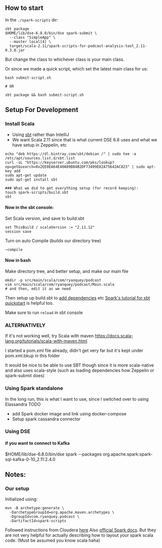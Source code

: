 

## How to start

In the `./spark-scripts` dir:

```
sbt package
$HOME/lib/dse-6.8.0/bin/dse spark-submit \
  --class "SimpleApp" \
  --master local[4] \
  target/scala-2.11/spark-scripts-for-podcast-analysis-tool_2.11-0.3.0.jar
```

But change the class to whichever class is your main class. 

Or since we made a quick script, which set the latest main class for us:  
```
bash submit-script.sh

# OR

sbt package && bash submit-script.sh
```


## Setup For Development
### Install Scala
- Using [sbt](https://www.scala-sbt.org/1.x/docs/Installing-sbt-on-Linux.html) rather than IntelliJ
- We want Scala 2.11 since that is what current DSE 6.8 uses and what we have setup in Zeppelin, etc

```
echo "deb https://dl.bintray.com/sbt/debian /" | sudo tee -a /etc/apt/sources.list.d/sbt.list
curl -sL "https://keyserver.ubuntu.com/pks/lookup?op=get&search=0x2EE0EA64E40A89B84B2DF73499E82A75642AC823" | sudo apt-key add
sudo apt-get update
sudo apt-get install sbt

### What we did to get everything setup (for record keeping):
touch spark-scripts/build.sbt
sbt
```

#### Now in the sbt console:
Set Scala version, and save to build.sbt
```
set ThisBuild / scalaVersion := "2.11.12"
session save
```

Turn on auto Compile (builds our directory tree)
```
~compile
```

#### Now in bash
Make directory tree, and better setup, and make our main file
```
mkdir -p src/main/scala/com/ryanquey/podcast
vim src/main/scala/com/ryanquey/podcast/Main.scala
# and then, edit it as we need

```

Then setup up build.sbt to [add dependencies](https://www.scala-sbt.org/1.x/docs/sbt-by-example.html#Add+a+library+dependency) etc
[Spark's tutorial for sbt quickstart](https://spark.apache.org/docs/2.4.0/quick-start.html#self-contained-applications) is helpful too.

Make sure to run `reload` in sbt console

### ALTERNATIVELY
If it's not working well, try Scala with maven
https://docs.scala-lang.org/tutorials/scala-with-maven.html

I started a pom.xml file already, didn't get very far but it's kept under pom.xml.bkup in this folder

It would be nice to be able to use SBT though since it is more scala-native and also uses scala-style (such as loading dependencies how Zeppelin or spark-submit does)

### Using Spark standalone
In the long run, this is what I want to use, since I switched over to using Elassandra
TODO
- add Spark docker image and link using docker-compose
- Setup spark cassandra connector

### Using DSE

#### if you want to connect to Kafka
$HOME/lib/dse-6.8.0/bin/dse spark  --packages org.apache.spark:spark-sql-kafka-0-10_2.11:2.4.0

## Notes: 
### Our setup
Initialized using:

```
mvn -B archetype:generate \
  -DarchetypeGroupId=org.apache.maven.archetypes \
  -DgroupId=com.ryanquey.podcast \
  -DartifactId=spark-scripts
```

Followed instructions from Cloudera [here](https://docs.cloudera.com/documentation/enterprise/5-5-x/topics/spark_develop_run.html)
Also [official Spark docs](https://spark.apache.org/docs/2.4.0/submitting-applications.html). But they are not very helpful for actually describing how to layout your spark scala code. (Must be assumed you know scala haha) 

